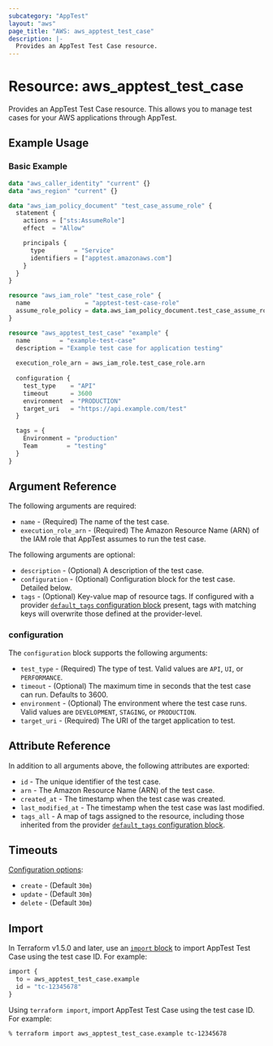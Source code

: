 ```yaml
---
subcategory: "AppTest"
layout: "aws"
page_title: "AWS: aws_apptest_test_case"
description: |-
  Provides an AppTest Test Case resource.
---
```


# Resource: aws_apptest_test_case

Provides an AppTest Test Case resource. This allows you to manage test cases for your AWS applications through AppTest.

## Example Usage

### Basic Example

```terraform
data "aws_caller_identity" "current" {}
data "aws_region" "current" {}

data "aws_iam_policy_document" "test_case_assume_role" {
  statement {
    actions = ["sts:AssumeRole"]
    effect  = "Allow"

    principals {
      type        = "Service"
      identifiers = ["apptest.amazonaws.com"]
    }
  }
}

resource "aws_iam_role" "test_case_role" {
  name               = "apptest-test-case-role"
  assume_role_policy = data.aws_iam_policy_document.test_case_assume_role.json
}

resource "aws_apptest_test_case" "example" {
  name        = "example-test-case"
  description = "Example test case for application testing"
  
  execution_role_arn = aws_iam_role.test_case_role.arn
  
  configuration {
    test_type    = "API"
    timeout      = 3600
    environment  = "PRODUCTION"
    target_uri   = "https://api.example.com/test"
  }

  tags = {
    Environment = "production"
    Team        = "testing"
  }
}
```

## Argument Reference

The following arguments are required:

* `name` - (Required) The name of the test case.
* `execution_role_arn` - (Required) The Amazon Resource Name (ARN) of the IAM role that AppTest assumes to run the test case.

The following arguments are optional:

* `description` - (Optional) A description of the test case.
* `configuration` - (Optional) Configuration block for the test case. Detailed below.
* `tags` - (Optional) Key-value map of resource tags. If configured with a provider [`default_tags` configuration block](https://registry.terraform.io/providers/hashicorp/aws/latest/docs#default_tags-configuration-block) present, tags with matching keys will overwrite those defined at the provider-level.

### configuration

The `configuration` block supports the following arguments:

* `test_type` - (Required) The type of test. Valid values are `API`, `UI`, or `PERFORMANCE`.
* `timeout` - (Optional) The maximum time in seconds that the test case can run. Defaults to 3600.
* `environment` - (Optional) The environment where the test case runs. Valid values are `DEVELOPMENT`, `STAGING`, or `PRODUCTION`.
* `target_uri` - (Required) The URI of the target application to test.

## Attribute Reference

In addition to all arguments above, the following attributes are exported:

* `id` - The unique identifier of the test case.
* `arn` - The Amazon Resource Name (ARN) of the test case.
* `created_at` - The timestamp when the test case was created.
* `last_modified_at` - The timestamp when the test case was last modified.
* `tags_all` - A map of tags assigned to the resource, including those inherited from the provider [`default_tags` configuration block](https://registry.terraform.io/providers/hashicorp/aws/latest/docs#default_tags-configuration-block).

## Timeouts

[Configuration options](https://developer.hashicorp.com/terraform/language/resources/syntax#operation-timeouts):

* `create` - (Default `30m`)
* `update` - (Default `30m`)
* `delete` - (Default `30m`)

## Import

In Terraform v1.5.0 and later, use an [`import` block](https://developer.hashicorp.com/terraform/language/import) to import AppTest Test Case using the test case ID. For example:

```terraform
import {
  to = aws_apptest_test_case.example
  id = "tc-12345678"
}
```

Using `terraform import`, import AppTest Test Case using the test case ID. For example:

```console
% terraform import aws_apptest_test_case.example tc-12345678
```